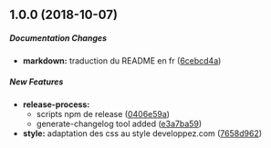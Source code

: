 ## 1.0.0 (2018-10-07)

##### Documentation Changes

* **markdown:**  traduction du README en fr ([6cebcd4a](https://github.com/MarcLoupias/jsonresume-theme-developpez/commit/6cebcd4ae3459e7a0395a8c0d3002cd5393b4d69))

##### New Features

* **release-process:**
  *  scripts npm de release ([0406e59a](https://github.com/MarcLoupias/jsonresume-theme-developpez/commit/0406e59a364d3d608dc68d1c52d5f8b843dd8d66))
  *  generate-changelog tool added ([e3a7ba59](https://github.com/MarcLoupias/jsonresume-theme-developpez/commit/e3a7ba59385e3693ad632b4fe5ab1880b4e324f5))
* **style:**  adaptation des css au style developpez.com ([7658d962](https://github.com/MarcLoupias/jsonresume-theme-developpez/commit/7658d962d84fd251ae37f60a8112b37a2a16e5a6))

